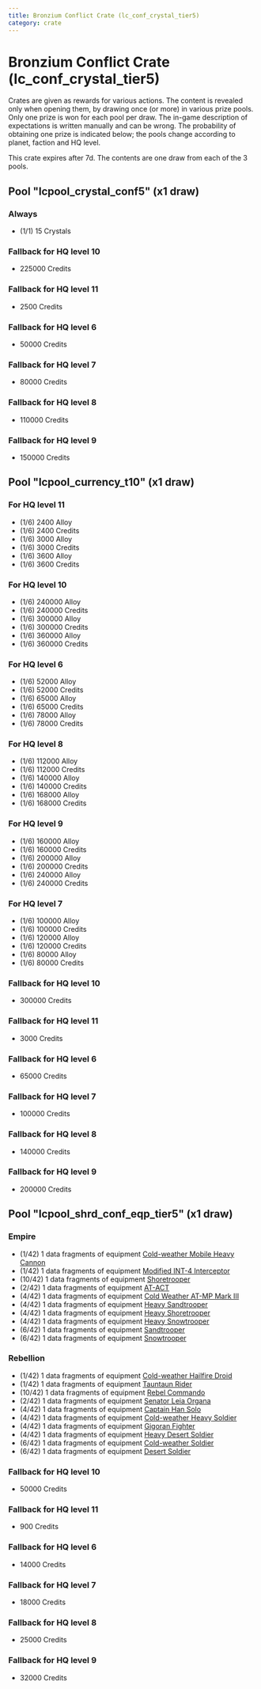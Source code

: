 ```yaml
---
title: Bronzium Conflict Crate (lc_conf_crystal_tier5)
category: crate
---
```


# Bronzium Conflict Crate (lc_conf_crystal_tier5)

Crates are given as rewards for various actions. The content is revealed only when opening them, by drawing once (or more) in various prize pools. Only one prize is won for each pool per draw. The in-game description of expectations is written manually and can be wrong. The probability of obtaining one prize is indicated below; the pools change according to planet, faction and HQ level.

This crate expires after 7d. The contents are one draw from each of the 3 pools.

## Pool "lcpool_crystal_conf5" (x1 draw)

### Always

  * (1/1) 15 Crystals

### Fallback for HQ level 10

  * 225000 Credits

### Fallback for HQ level 11

  * 2500 Credits

### Fallback for HQ level 6

  * 50000 Credits

### Fallback for HQ level 7

  * 80000 Credits

### Fallback for HQ level 8

  * 110000 Credits

### Fallback for HQ level 9

  * 150000 Credits

## Pool "lcpool_currency_t10" (x1 draw)

### For HQ level 11

  * (1/6) 2400 Alloy
  * (1/6) 2400 Credits
  * (1/6) 3000 Alloy
  * (1/6) 3000 Credits
  * (1/6) 3600 Alloy
  * (1/6) 3600 Credits

### For HQ level 10

  * (1/6) 240000 Alloy
  * (1/6) 240000 Credits
  * (1/6) 300000 Alloy
  * (1/6) 300000 Credits
  * (1/6) 360000 Alloy
  * (1/6) 360000 Credits

### For HQ level 6

  * (1/6) 52000 Alloy
  * (1/6) 52000 Credits
  * (1/6) 65000 Alloy
  * (1/6) 65000 Credits
  * (1/6) 78000 Alloy
  * (1/6) 78000 Credits

### For HQ level 8

  * (1/6) 112000 Alloy
  * (1/6) 112000 Credits
  * (1/6) 140000 Alloy
  * (1/6) 140000 Credits
  * (1/6) 168000 Alloy
  * (1/6) 168000 Credits

### For HQ level 9

  * (1/6) 160000 Alloy
  * (1/6) 160000 Credits
  * (1/6) 200000 Alloy
  * (1/6) 200000 Credits
  * (1/6) 240000 Alloy
  * (1/6) 240000 Credits

### For HQ level 7

  * (1/6) 100000 Alloy
  * (1/6) 100000 Credits
  * (1/6) 120000 Alloy
  * (1/6) 120000 Credits
  * (1/6) 80000 Alloy
  * (1/6) 80000 Credits

### Fallback for HQ level 10

  * 300000 Credits

### Fallback for HQ level 11

  * 3000 Credits

### Fallback for HQ level 6

  * 65000 Credits

### Fallback for HQ level 7

  * 100000 Credits

### Fallback for HQ level 8

  * 140000 Credits

### Fallback for HQ level 9

  * 200000 Credits

## Pool "lcpool_shrd_conf_eqp_tier5" (x1 draw)

### Empire

  * (1/42) 1 data fragments of equipment [Cold-weather Mobile Heavy Cannon](eqpEmpireArcticMHC)
  * (1/42) 1 data fragments of equipment [Modified INT-4 Interceptor](eqpEmpireArcticINT4)
  * (10/42) 1 data fragments of equipment [Shoretrooper](eqpEmpirePentagonTrooper)
  * (2/42) 1 data fragments of equipment [AT-ACT](eqpEmpireCargoGreatDane)
  * (4/42) 1 data fragments of equipment [Cold Weather AT-MP Mark III](eqpEmpireArcticATMP)
  * (4/42) 1 data fragments of equipment [Heavy Sandtrooper](eqpEmpireHeavySandtrooper)
  * (4/42) 1 data fragments of equipment [Heavy Shoretrooper](eqpEmpirePentagonHeavyTrooper)
  * (4/42) 1 data fragments of equipment [Heavy Snowtrooper](eqpEmpireHeavySnowtrooper)
  * (6/42) 1 data fragments of equipment [Sandtrooper](eqpEmpireSandtrooper)
  * (6/42) 1 data fragments of equipment [Snowtrooper](eqpEmpireSnowtrooper)

### Rebellion

  * (1/42) 1 data fragments of equipment [Cold-weather Hailfire Droid](eqpRebelArcticHailfire)
  * (1/42) 1 data fragments of equipment [Tauntaun Rider](eqpRebelTauntaun)
  * (10/42) 1 data fragments of equipment [Rebel Commando](eqpRebelPentagonSoldier)
  * (2/42) 1 data fragments of equipment [Senator Leia Organa](eqpRebelDiplomat)
  * (4/42) 1 data fragments of equipment [Captain Han Solo](eqpRebelCaptainSolo)
  * (4/42) 1 data fragments of equipment [Cold-weather Heavy Soldier](eqpRebelEchoBaseHeavySoldier)
  * (4/42) 1 data fragments of equipment [Gigoran Fighter](eqpRebelShaggyAlien)
  * (4/42) 1 data fragments of equipment [Heavy Desert Soldier](eqpRebelHeavySandSoldier)
  * (6/42) 1 data fragments of equipment [Cold-weather Soldier](eqpRebelEchoBaseSoldier)
  * (6/42) 1 data fragments of equipment [Desert Soldier](eqpRebelSandSoldier)

### Fallback for HQ level 10

  * 50000 Credits

### Fallback for HQ level 11

  * 900 Credits

### Fallback for HQ level 6

  * 14000 Credits

### Fallback for HQ level 7

  * 18000 Credits

### Fallback for HQ level 8

  * 25000 Credits

### Fallback for HQ level 9

  * 32000 Credits